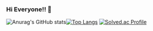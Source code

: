 ### Hi Everyone!! 👋

<!--
**Jastes/Jastes** is a ✨ _special_ ✨ repository because its `README.md` (this file) appears on your GitHub profile.

Here are some ideas to get you started:

- 🔭 I’m currently working on ...
- 🌱 I’m currently learning ...
- 👯 I’m looking to collaborate on ...
- 🤔 I’m looking for help with ...
- 💬 Ask me about ...
- 📫 How to reach me: ...
- 😄 Pronouns: ...
- ⚡ Fun fact: ...
-->

![Anurag's GitHub stats](https://github-readme-stats.vercel.app/api?username=Jastes&count_private=true&show_icons=true&theme=radical)[![Top Langs](https://github-readme-stats.vercel.app/api/top-langs/?username=Jastes&layout=compact&theme=radical)](https://github.com/anuraghazra/github-readme-stats)
[![Solved.ac Profile](http://mazassumnida.wtf/api/v2/generate_badge?boj=hompens4)](https://solved.ac/hompens4/)

<!-- [![Readme Card](https://github-readme-stats.vercel.app/api/pin/?username=Jastes&repo=github-readme-stats)](https://github.com/anuraghazra/github-readme-stats) 저장소 표시 핀-->


